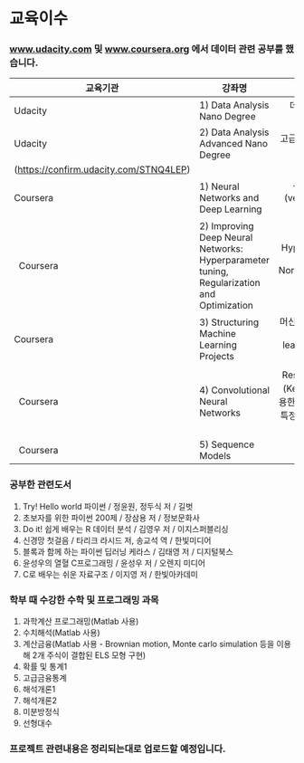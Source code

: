 # 교육이수

### www.udacity.com 및 www.coursera.org 에서 데이터 관련 공부를 했습니다.
| 교육기관    | 강좌명          | 주요내용          |기간                            | 수료여부   |
 ----------- | --------------- |:----------------:|------------------------------| ----------
|    Udacity  | 1) Data Analysis Nano Degree | 데이터분석 스킬셋 함양(Python, SQL) | 2017.09 ~ 2018.01 | 90% 가량 마침 |
|    Udacity    | 2) Data Analysis Advanced Nano Degree | 고급 데이터분석(Python, R, Tableau) | 2018.02 ~ 2018.06.28 | 수료증
(https://confirm.udacity.com/STNQ4LEP) |
|   Coursera    | 1) Neural Networks and Deep Learning | 신경망 및 딥러닝 기초 (vectorization, gradient descent 등) 학습 | 2018.02 ~ 2018.03 | 수료증(https://www.coursera.org/account/accomplishments/certificate/WP4TGRRXWJAY) |
|   Coursera    | 2) Improving Deep Neural Networks: Hyperparameter tuning, Regularization and Optimization | Hyperparameter tuning / Batch Normalization(Tensorflow 활용) 등 | 2018.03 ~ 2018.04 | 수료증(https://www.coursera.org/account/accomplishments/certificate/2MZ7BMHM9ZJT) |
|   Coursera    | 3) Structuring Machine Learning Projects | 머신러닝 개념(end-to-end learning, transfer learning, and multi-task learning 등) 학습  | 2018.04 ~ 2018.04 | 수료증(https://www.coursera.org/account/accomplishments/certificate/ZLEWYA54LMFH) |
|   Coursera    | 4) Convolutional Neural Networks | ResNet학습, R-CNN 구현(Keras 활용) / YOLO를 이용한 자동차 감지 / 얼굴인식 / 특정 예술작품 풍으로 이미지 합성 등 | 2018.04 ~ 2018.05 | 수료증 (https://www.coursera.org/account/accomplishments/certificate/52XX9GKK9NSW) |
   Coursera    | 5) Sequence Models  |  | 2018.05 ~  | 진행중

### 공부한 관련도서
1. Try! Hello world 파이썬 / 정윤원, 정두식 저 / 길벗
2. 초보자를 위한 파이썬 200제 / 장삼용 저 / 정보문화사
3. Do it! 쉽게 배우는 R 데이터 분석 / 김영우 저 / 이지스퍼블리싱
4. 신경망 첫걸음 / 타리크 라시드 저, 송교석 역 / 한빛미디어
5. 블록과 함께 하는 파이썬 딥러닝 케라스 / 김태영 저 / 디지털북스
6. 윤성우의 열혈 C프로그래밍 / 윤성우 저 / 오렌지 미디어
7. C로 배우는 쉬운 자료구조 / 이지영 저 / 한빛아카데미

### 학부 때 수강한 수학 및 프로그래밍 과목
1. 과학계산 프로그래밍(Matlab 사용)
2. 수치해석(Matlab 사용)
3. 계산금융(Matlab 사용 - Brownian motion, Monte carlo simulation 등을 이용해 2개 주식이 결합된 ELS 모형 구현)
3. 확률 및 통계1
4. 고급금융통계
5. 해석개론1
6. 해석개론2
7. 미분방정식
8. 선형대수


### 프로젝트 관련내용은 정리되는대로 업로드할 예정입니다.
